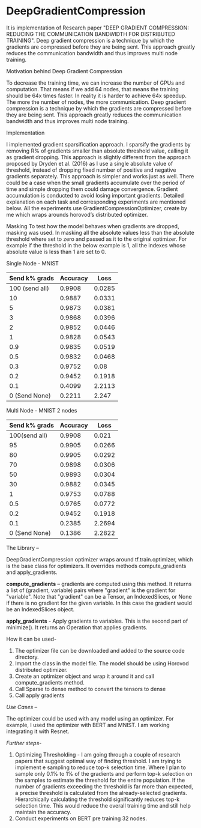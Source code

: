 # DeepGradientCompression
It is implementation of Research paper "DEEP GRADIENT COMPRESSION: REDUCING THE COMMUNICATION BANDWIDTH FOR DISTRIBUTED TRAINING". Deep gradient compression is a technique by which the gradients are compressed before they are being sent. This approach greatly reduces the communication bandwidth and thus improves multi node training.

Motivation behind Deep Gradient Compression

To decrease the training time, we can increase the number of GPUs and computation. That means if we add 64 nodes, that means the training should be 64x times faster. In reality it is harder to achieve 64x speedup. The more the number of nodes, the more communication. 
Deep gradient compression is a technique by which the gradients are compressed before they are being sent. This approach greatly reduces the communication bandwidth and thus improves multi node training. 

Implementation
 
I implemented gradient sparsification approach. I sparsify the gradients by removing R% of gradients smaller than absolute threshold value, calling it as gradient dropping. This approach is slightly different from the approach proposed by Dryden et al. (2016) as I use a single absolute value of threshold, instead of dropping fixed number of positive and negative gradients separately. This approach is simpler and works just as well. There could be a case when the small gradients accumulate over the period of time and simple dropping them could damage convergence. Gradient accumulation is conducted to avoid losing important gradients. Detailed explanation on each task and corresponding experiments are mentioned below. All the experiments use GradientCompressionOptimizer, create by me which wraps arounds horovod’s distributed optimizer.  


Masking 
To test how the model behaves when gradients are dropped, masking was used. In masking all the absolute values less than the absolute threshold where set to zero and passed as it to the original optimizer. For example if the threshold in the below example is 1, all the indexes whose absolute value is less than 1 are set to 0.


Single Node - MNIST 
		
  Send k% grads | Accuracy  |	Loss   |
  --------------|-----------|--------|
  100 (send all)|	0.9908	  | 0.0285 |
  10	          | 0.9887	  | 0.0331 |
  5	            | 0.9873	  | 0.0381 |
  3	            | 0.9868	  | 0.0396 |
  2	            | 0.9852	  | 0.0446 |
  1	            | 0.9828	  | 0.0543 |
  0.9           |	0.9835	  | 0.0519 |
  0.5	          | 0.9832	  | 0.0468 |
  0.3	          | 0.9752	  | 0.08   |
  0.2	          | 0.9452	  | 0.1918 |
  0.1	          | 0.4099	  | 2.2113 |
  0 (Send None) |	0.2211	  | 2.247  |
		
		
		
Multi Node - MNIST 2 nodes		
		
  Send k% grads |	Accuracy |	Loss   |
  --------------|----------|---------|
  100(send all) |	0.9908	 | 0.021   | 
  95	          | 0.9905	 | 0.0266  |
  80	          | 0.9905	 | 0.0292  |
  70	          | 0.9898	 | 0.0306  |
  50	          | 0.9893	 | 0.0304  |
  30	          | 0.9882	 | 0.0345  |
  1	            | 0.9753	 | 0.0788  |
  0.5	          | 0.9765	 | 0.0772  |
  0.2	          | 0.9452	 | 0.1918  |
  0.1	          | 0.2385	 | 2.2694  |
  0 (Send None) |	0.1386	 | 2.2822  |
  
  
 The Library –
 
DeepGradientCompression optimizer wraps around tf.train.optimizer, which is the base class for optimizers. It overrides methods compute_gradients and apply_gradients. 

**compute_gradients** – gradients are computed using this method. It returns a list of (gradient, variable) pairs where "gradient" is the gradient for "variable". Note that "gradient" can be a Tensor, an IndexedSlices, or None if there is no gradient for the given variable. In this case the gradient would be an IndexedSlices object.

**apply_gradients** - Apply gradients to variables. This is the second part of minimize(). It returns an Operation that applies gradients.

How it can be used-

 

1. The optimizer file can be downloaded and added to the source code directory. 
2. Import the class in the model file. The model should be using Horovod distributed optimizer. 
3. Create an optimizer object and wrap it around it and call compute_gradients method. 
4. Call Sparse to dense method to convert the tensors to dense
5. Call apply gradients

 
 
*Use Cases –*
 
The optimizer could be used with any model using an optimizer. For example, I used the optimizer with BERT and MNIST. I am working integrating it with Resnet.
 
*Further steps-*
 

1. Optimizing Thresholding - I am going through a couple of research papers that suggest optimal way of finding threshold. I am trying to implement e sampling to reduce top-k selection time. Where I plan to sample only 0.1% to 1% of the gradients and perform top-k selection on the samples to estimate the threshold for the entire population. If the number of gradients exceeding the threshold is far more than expected, a precise threshold is calculated from the already-selected gradients. Hierarchically calculating the threshold significantly reduces top-k selection time. This would reduce the overall training time and still help maintain the accuracy.
2. Conduct experiments on BERT pre training 32 nodes.



